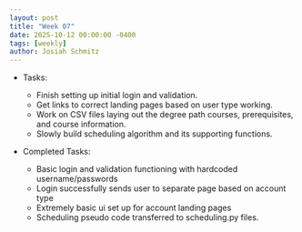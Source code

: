 ```yaml
---
layout: post
title: "Week 07"
date: 2025-10-12 00:00:00 -0400
tags: [weekly]
author: Josiah Schmitz
---
```


- Tasks:
  - Finish setting up initial login and validation.
  - Get links to correct landing pages based on user type working.
  - Work on CSV files laying out the degree path courses, prerequisites, and course information.
  - Slowly build scheduling algorithm and its supporting functions.

- Completed Tasks:
  - Basic login and validation functioning with hardcoded username/passwords
  - Login successfully sends user to separate page based on account type
  - Extremely basic ui set up for account landing pages
  - Scheduling pseudo code transferred to scheduling.py files.
